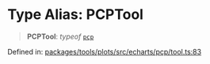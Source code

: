 # Type Alias: PCPTool

> **PCPTool**: *typeof* [`pcp`](../variables/pcp.md)

Defined in: [packages/tools/plots/src/echarts/pcp/tool.ts:83](https://github.com/geodaopenjs/openassistant/blob/0a6a7e7306d75a25dc968b3117f04cb7bd613bec/packages/tools/plots/src/echarts/pcp/tool.ts#L83)
